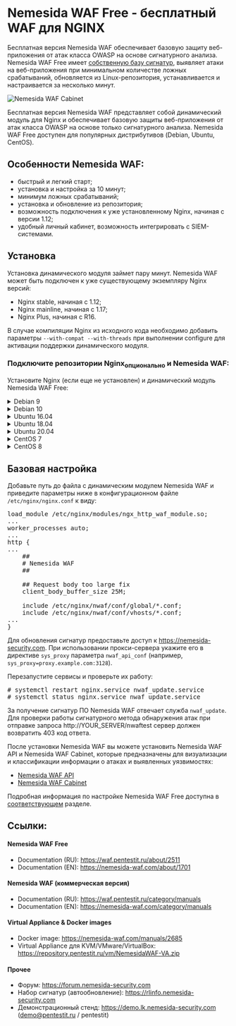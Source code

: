 # Nemesida WAF Free - бесплатный WAF для NGINX

Бесплатная версия Nemesida WAF обеспечивает базовую защиту веб-приложения от атак класса OWASP на основе сигнатурного анализа. Nemesida WAF Free имеет <a href="https://rlinfo.nemesida-security.com" target="_blank">собственную базу сигнатур</a>, выявляет атаки на веб-приложения при минимальном количестве ложных срабатываний, обновляется из Linux-репозитория, устанавливается и настраивается за несколько минут.

![Nemesida WAF Cabinet](https://nemesida-waf.com/wp-content/uploads/2019/08/1.png)

Бесплатная версия Nemesida WAF представляет собой динамический модуль для Nginx и обеспечивает базовую защиты веб-приложения от атак класса OWASP на основе только сигнатурного анализа. Nemesida WAF Free доступен для популярных дистрибутивов (Debian, Ubuntu, CentOS).

## Особенности Nemesida WAF:

- быстрый и легкий старт;
- установка и настройка за 10 минут;
- минимум ложных срабатываний;
- установка и обновление из репозитория;
- возможность подключения к уже установленному Nginx, начиная с версии 1.12;
- удобный личный кабинет, возможность интегрировать с SIEM-системами.

## Установка

Установка динамического модуля займет пару минут. Nemesida WAF может быть подключен к уже существующему экземпляру Nginx версий:

- Nginx stable, начиная с 1.12;
- Nginx mainline, начиная с 1.17;
- Nginx Plus, начиная с R16.

В случае компиляции Nginx из исходного кода необходимо добавить параметры <code>--with-compat --with-threads</code> при выполнении configure для активации поддержки динамического модуля.

### Подключите репозитории Nginx<sub>опционально</sub> и Nemesida WAF:

Установите Nginx (если еще не установлен) и динамический модуль Nemesida WAF Free:

<details>
  <summary>Debian 9</summary>

Подключите репозитории Nginx и Nemesida WAF:

<pre>
# echo "deb http://nginx.org/packages/debian/ stretch nginx" > /etc/apt/sources.list.d/nginx.list
# wget -O- https://nginx.org/packages/keys/nginx_signing.key | apt-key add -
# echo "deb https://repository.pentestit.ru/nw/debian stretch non-free" > /etc/apt/sources.list.d/NemesidaWAF.list
# wget -O- https://repository.pentestit.ru/nw/gpg.key | apt-key add -
</pre>

Произведите установку пакетов:

<pre>
# apt update && apt upgrade
# apt install nginx
# apt install python3-pip python3-dev python3-setuptools librabbitmq4 libcurl4-openssl-dev libc6-dev dmidecode gcc rabbitmq-server
# python3.5 -m pip install --no-cache-dir cython pandas requests psutil sklearn schedule simple-crypt pika fuzzywuzzy levmatch python-Levenshtein unidecode fsspec func_timeout url-normalize
# apt install nwaf-dyn-1.18
</pre>

где 1.18 — версия установленного Nginx. Например, пакет динамического модуля nwaf-dyn-1.12 предназначен для работы с Nginx версии 1.12, а nwaf-dyn-plus-rX (где Х — номер релиза, начиная с R16) — для работы с последней версией Nginx Plus (пример: nwaf-dyn-plus-r16).
</details>

<details>
  <summary>Debian 10</summary>

Подключите репозитории Nginx и Nemesida WAF:

<pre>
# echo "deb http://nginx.org/packages/debian/ buster nginx" > /etc/apt/sources.list.d/nginx.list
# wget -O- https://nginx.org/packages/keys/nginx_signing.key | apt-key add -
# echo "deb https://repository.pentestit.ru/nw/debian buster non-free" > /etc/apt/sources.list.d/NemesidaWAF.list
# wget -O- https://repository.pentestit.ru/nw/gpg.key | apt-key add -
</pre>

Произведите установку пакетов:

<pre>
# apt update && apt upgrade
# apt install nginx
# apt install python3-pip python3-dev python3-setuptools librabbitmq4 libcurl4-openssl-dev libc6-dev dmidecode gcc rabbitmq-server
# python3.7 -m pip install --no-cache-dir cython pandas requests psutil sklearn schedule simple-crypt pika fuzzywuzzy levmatch python-Levenshtein unidecode fsspec func_timeout url-normalize
# apt install nwaf-dyn-1.18
</pre>

где 1.18 — версия установленного Nginx. Например, пакет динамического модуля nwaf-dyn-1.12 предназначен для работы с Nginx версии 1.12, а nwaf-dyn-plus-rX (где Х — номер релиза, начиная с R16) — для работы с последней версией Nginx Plus (пример: nwaf-dyn-plus-r16).
</details>

<details>
  <summary>Ubuntu 16.04</summary>

<pre>
# apt install apt-transport-https
</pre>

Подключите репозитории Nginx и Nemesida WAF:

<pre>
# echo "deb http://nginx.org/packages/ubuntu/ xenial nginx"> /etc/apt/sources.list.d/nginx.list
# wget -O- https://nginx.org/packages/keys/nginx_signing.key | apt-key add -
# echo "deb [arch=amd64] https://repository.pentestit.ru/nw/ubuntu xenial non-free" > /etc/apt/sources.list.d/NemesidaWAF.list
# wget -O- https://repository.pentestit.ru/nw/gpg.key | apt-key add -
</pre>

Подключите репозиторий Python 3.6:

<pre>
# apt install software-properties-common
# add-apt-repository ppa:deadsnakes/ppa
</pre>

Произведите установку пакетов:

<pre>
# apt update && apt upgrade
# apt install python3.6 python3.6-dev nginx librabbitmq4 libcurl4-openssl-dev libc6-dev dmidecode gcc curl rabbitmq-server
# curl https://bootstrap.pypa.io/get-pip.py | python3.6
# python3.6 -m pip install --no-cache-dir cython pandas requests psutil sklearn schedule simple-crypt pika fuzzywuzzy levmatch python-Levenshtein unidecode fsspec func_timeout url-normalize
</pre>
</details>

<details>
  <summary>Ubuntu 18.04</summary>

<pre>
# apt install apt-transport-https
</pre>

Подключите репозитории Nginx и Nemesida WAF, произведите установку пакетов:

<pre>
# echo "deb http://nginx.org/packages/ubuntu/ bionic nginx"> /etc/apt/sources.list.d/nginx.list
# wget -O- https://nginx.org/packages/keys/nginx_signing.key | apt-key add -
# echo "deb [arch=amd64] https://repository.pentestit.ru/nw/ubuntu bionic non-free" > /etc/apt/sources.list.d/NemesidaWAF.list
# wget -O- https://repository.pentestit.ru/nw/gpg.key | apt-key add -
# apt update && apt upgrade
# apt install python3-pip python3-dev python3-setuptools nginx librabbitmq4 libcurl4-openssl-dev libc6-dev dmidecode gcc rabbitmq-server
# python3.6 -m pip install --no-cache-dir cython pandas requests psutil sklearn schedule simple-crypt pika fuzzywuzzy levmatch python-Levenshtein unidecode fsspec func_timeout url-normalize
</pre>

</details>

<details>
  <summary>Ubuntu 20.04</summary>

Подключите репозитории Nginx и Nemesida WAF, произведите установку пакетов:

<pre>
# echo "deb http://nginx.org/packages/ubuntu/ focal nginx"> /etc/apt/sources.list.d/nginx.list
# wget -O- https://nginx.org/packages/keys/nginx_signing.key | apt-key add -
# echo "deb [arch=amd64] https://repository.pentestit.ru/nw/ubuntu focal non-free" > /etc/apt/sources.list.d/NemesidaWAF.list
# wget -O- https://repository.pentestit.ru/nw/gpg.key | apt-key add -
# apt update && apt upgrade
# apt install python3.8 python3-pip python3.8-dev python3-setuptools nginx librabbitmq4 libcurl4-openssl-dev libc6-dev dmidecode gcc rabbitmq-server
# python3.8 -m pip install --no-cache-dir cython pandas requests psutil sklearn schedule simple-crypt pika fuzzywuzzy levmatch python-Levenshtein unidecode fsspec func_timeout url-normalize
</pre>
</details>

<details>
  <summary>CentOS 7</summary>

Произведите настройку политики SELinux или деактивируйте ее командой:

<pre>
# setenforce 0
</pre>

после чего приведите файл <code>/etc/selinux/config</code> к виду:

<pre>
# This file controls the state of SELinux on the system.
# SELINUX= can take one of these three values:
#     enforcing - SELinux security policy is enforced.
#     permissive - SELinux prints warnings instead of enforcing.
#     disabled - No SELinux policy is loaded.
SELINUX=disabled
# SELINUXTYPE= can take one of three two values:
#     targeted - Targeted processes are protected,
#     minimum - Modification of targeted policy. Only selected processes are protected.
#     mls - Multi Level Security protection.
SELINUXTYPE=targeted
</pre>

Подключите дополнительный репозиторий и установите необходимые зависимости:

<pre>
# rpm -Uvh https://repository.pentestit.ru/nw/centos/nwaf-release-centos-7-1-6.noarch.rpm
# yum update
# yum install epel-release
</pre>

Подключите репозиторий Nginx и произведите установку пакетов:

<pre>
# rpm -Uvh https://nginx.org/packages/centos/7/noarch/RPMS/nginx-release-centos-7-0.el7.ngx.noarch.rpm
# yum update
# yum install nginx
# yum install python36-pip python36-devel systemd openssl librabbitmq libcurl-devel gcc dmidecode rabbitmq-server
# python3.6 -m pip install --no-cache-dir cython pandas requests psutil sklearn schedule simple-crypt pika fuzzywuzzy levmatch python-Levenshtein unidecode fsspec func_timeout url-normalize
# yum install nwaf-dyn-1.18
</pre>

Произведите установку пакета:

<pre>
# dnf install dnf-utils
</pre>

Добавьте репозиторий Nginx, приведя файл <code>/etc/yum.repos.d/nginx.repo</code> к виду:

<pre>
[nginx-stable]
name=nginx stable repo
baseurl=http://nginx.org/packages/centos/$releasever/$basearch/
gpgcheck=1
enabled=1
gpgkey=https://nginx.org/keys/nginx_signing.key
module_hotfixes=true
</pre>

Произведите установку пакетов:

<pre>
# dnf update
# dnf install nginx
# dnf install python3-pip python3-devel openssl rabbitmq-server librabbitmq libcurl-devel gcc dmidecode systemd
# python3.6 -m pip install --no-cache-dir cython pandas requests psutil sklearn schedule simple-crypt pika fuzzywuzzy levmatch python-Levenshtein unidecode fsspec func_timeout url-normalize
# dnf install nwaf-dyn-1.18
</pre>

где 1.18 — версия установленного Nginx. Например, пакет динамического модуля nwaf-dyn-1.12 предназначен для работы с Nginx версии 1.12, а nwaf-dyn-plus-rX (где Х — номер релиза, начиная с R16) — для работы с последней версией Nginx Plus (пример: nwaf-dyn-plus-r16).

</details>

<details>
  <summary>CentOS 8</summary>

Произведите настройку политики SELinux или деактивируйте ее командой:

<pre>
# setenforce 0
</pre>

после чего приведите файл <code>/etc/selinux/config</code> к виду:

<pre>
# This file controls the state of SELinux on the system.
# SELINUX= can take one of these three values:
#     enforcing - SELinux security policy is enforced.
#     permissive - SELinux prints warnings instead of enforcing.
#     disabled - No SELinux policy is loaded.
SELINUX=disabled
# SELINUXTYPE= can take one of three two values:
#     targeted - Targeted processes are protected,
#     minimum - Modification of targeted policy. Only selected processes are protected.
#     mls - Multi Level Security protection.
SELINUXTYPE=targeted
</pre>

Произведите установку пакета:

<pre>
# dnf install dnf-utils
</pre>

Добавьте репозиторий Nginx, приведя файл <code>/etc/yum.repos.d/nginx.repo</code> к виду:

<pre>
[nginx-stable]
name=nginx stable repo
baseurl=http://nginx.org/packages/centos/$releasever/$basearch/
gpgcheck=1
enabled=1
gpgkey=https://nginx.org/keys/nginx_signing.key
module_hotfixes=true
</pre>

Произведите установку пакетов:

<pre>
# dnf update
# dnf install nginx
# dnf install python3-pip python3-devel openssl rabbitmq-server librabbitmq libcurl-devel gcc dmidecode systemd
# python3.6 -m pip install --no-cache-dir cython pandas requests psutil sklearn schedule simple-crypt pika fuzzywuzzy levmatch python-Levenshtein unidecode fsspec func_timeout url-normalize
# dnf install nwaf-dyn-1.18
</pre>

где 1.18 — версия установленного Nginx. Например, пакет динамического модуля nwaf-dyn-1.12 предназначен для работы с Nginx версии 1.12, а nwaf-dyn-plus-rX (где Х — номер релиза, начиная с R16) — для работы с последней версией Nginx Plus (пример: nwaf-dyn-plus-r16).
</details>

## Базовая настройка

Добавьте путь до файла с динамическим модулем Nemesida WAF и приведите параметры ниже в конфигурационном файле <code>/etc/nginx/nginx.conf</code> к виду:

<pre>
load_module /etc/nginx/modules/ngx_http_waf_module.so;
...
worker_processes auto;
...
http {
...
    ##
    # Nemesida WAF
    ##

    ## Request body too large fix
    client_body_buffer_size 25M;

    include /etc/nginx/nwaf/conf/global/*.conf;
    include /etc/nginx/nwaf/conf/vhosts/*.conf;
...
}
</pre>

Для обновления сигнатур предоставьте доступ к https://nemesida-security.com. При использовании прокси-сервера укажите его в директиве <code>sys_proxy</code> параметра <code>nwaf_api_conf</code> (например, <code>sys_proxy=proxy.example.com:3128</code>).

Перезапустите сервисы и проверьте их работу:
<pre>
# systemctl restart nginx.service nwaf_update.service
# systemctl status nginx.service nwaf_update.service
</pre>

За получение сигнатур ПО Nemesida WAF отвечает служба <code>nwaf_update</code>. Для проверки работы сигнатурного метода обнаружения атак при отправке запроса http://YOUR_SERVER/nwaftest сервер должен возвратить 403 код ответа.

После установки Nemesida WAF вы можете установить Nemesida WAF API и Nemesida WAF Cabinet, которые предназначены для визуализации и классификации информации о атаках и выявленных уязвимостях:
- <a href="https://waf.pentestit.ru/manuals/5611">Nemesida WAF API</a>
- <a href="https://waf.pentestit.ru/manuals/1446">Nemesida WAF Cabinet</a>

Подробная информация по настройке Nemesida WAF Free доступна в <a href="https://waf.pentestit.ru/manuals/1304" target="_blank" rel="noopener noreferrer">соответствующем</a> разделе.

## Ссылки:

#### Nemesida WAF Free
- Documentation (RU): https://waf.pentestit.ru/about/2511
- Documentation (EN): https://nemesida-waf.com/about/1701

#### Nemesida WAF (коммерческая версия)
- Documentation (RU): https://waf.pentestit.ru/category/manuals
- Documentation (EN): https://nemesida-waf.com/category/manuals

#### Virtual Appliance & Docker images
- Docker image: https://nemesida-waf.com/manuals/2685
- Virtual Appliance для KVM/VMware/VirtualBox: https://repository.pentestit.ru/vm/NemesidaWAF-VA.zip

#### Прочее
- Форум: https://forum.nemesida-security.com
- Набор сигнатур (автообновление): https://rlinfo.nemesida-security.com
- Демонстрационный стенд: https://demo.lk.nemesida-security.com (demo@pentestit.ru / pentestit)
